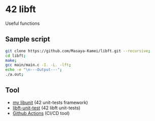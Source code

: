 # 42 libft

Useful functions

## Sample script

```zsh
git clone https://github.com/Masaya-Kamei/libft.git --recursive;
cd libft;
make;
gcc main/main.c -I. -L. -lft;
echo -e "\n---Output---";
./a.out;
```

## Tool

- [my libunit](https://github.com/Masaya-Kamei/libunit) (42 unit-tests framework)
- [libft-unit-test](https://github.com/alelievr/libft-unit-test) (42 libft unit-tests)
- [Github Actions](https://docs.github.com/ja/actions) (CI/CD tool)
